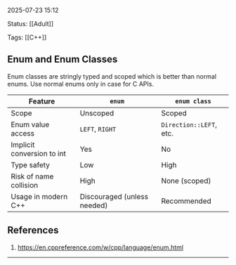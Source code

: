 2025-07-23 15:12

Status: [[Adult]]

Tags: [[C++]]

## Enum and Enum Classes

Enum classes are stringly typed and scoped which is better than normal enums.
Use normal enums only in case for C APIs.

| Feature                    | `enum`                      | `enum class`            |
| -------------------------- | --------------------------- | ----------------------- |
| Scope                      | Unscoped                    | Scoped                  |
| Enum value access          | `LEFT`, `RIGHT`             | `Direction::LEFT`, etc. |
| Implicit conversion to int | Yes                         | No                      |
| Type safety                | Low                         | High                    |
| Risk of name collision     | High                        | None (scoped)           |
| Usage in modern C++        | Discouraged (unless needed) | Recommended             |

## References
1. https://en.cppreference.com/w/cpp/language/enum.html



---

